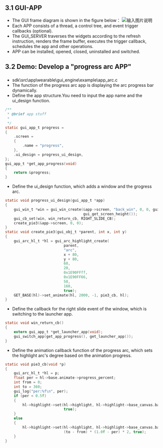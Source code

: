 ## 3.1 GUI-APP
  +  The GUI frame diagram is shown in the figure below：
![输入图片说明](https://foruda.gitee.com/images/1669962011556176197/5cf9c62c_10088396.png "app框架.png")
  +  Each APP consists of a thread, a control tree, and event trigger callbacks (optional).
  +  The GUI_SERVER traverses the widgets according to the refresh instruction, renders the frame buffer, executes the trigger callback, schedules the app and other operations.
  +  APP can be installed, opened, closed, uninstalled and switched.



## 3.2 Demo: Develop a "progress arc APP"
###
- sdk\src\app\wearable\gui_engine\example\app_arc.c
- The function of the progress arc app is displaying the arc progress bar dynamically.
- Define the app structure.You need to input the app name and the ui_design function.

```c
/**
 * @brief app stuff
 *
 */
static gui_app_t progress =
{
    .screen =
    {
        .name = "progress",
    },
    .ui_design = progress_ui_design,
};
gui_app_t *get_app_progress(void)
{
    return &progress;
}
```

- Define the ui_design function, which adds a window and the grogress arc. 

```c
static void progress_ui_design(gui_app_t *app)
{
    gui_win_t *win = gui_win_create(&app->screen, "back_win", 0, 0, gui_get_screen_width(),
                                    gui_get_screen_height());
    gui_cb_set(win, win_return_cb, RIGHT_SLIDE_CB);
    create_pie3(&app->screen, 0, 0);
}
static void create_pie3(gui_obj_t *parent, int x, int y)
{
    gui_arc_hl_t *hl = gui_arc_highlight_create(
                           parent,
                           "arc",
                           x + 80,
                           y + 80,
                           60,
                           20,
                           0x1E90FFff,
                           0x1E90FF66,
                           50,
                           160,
                           true);
    GET_BASE(hl)->set_animate(hl, 2000, -1, pie3_cb, hl);
}
```

- Define the callback for the right slide event of the window, which is switching to the launcher app.

```c
static void win_return_cb()
{
    extern gui_app_t *get_launcher_app(void);
    gui_switch_app(get_app_progress(), get_launcher_app());
}
```

- Define the animation callback function of the progress arc, which sets the highlight arc's degree based on the animation progress.

```c
static void pie3_cb(void *p)
{
    gui_arc_hl_t *hl = p;
    float per = hl->base.animate->progress_percent;
    int from = 0;
    int to = 360;
    gui_log("per:%f\n", per);
    if (per < 0.5f)
    {
        hl->highlight->set(hl->highlight, hl->highlight->base_canvas.base.color, 0, (to - from)*per * 2,
                           true);
    }
    else
    {
        hl->highlight->set(hl->highlight, hl->highlight->base_canvas.base.color, 0,
                           (to - from) * (1.0f - per) * 2, true);
    }
}
```
